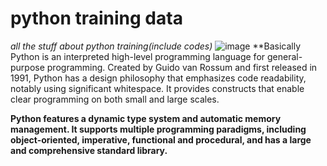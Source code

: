 # python training data
*all the stuff about python training(include codes)*
![image](https://www.technotification.com/wp-content/uploads/2017/05/Python-programming-compressed.jpg)
**Basically Python is an interpreted high-level programming language for general-purpose programming. Created by Guido van Rossum and first released in 1991, Python has a design philosophy that emphasizes code readability, notably using significant whitespace. It provides constructs that enable clear programming on both small and large scales.

**Python features a dynamic type system and automatic memory management. It supports multiple programming paradigms, including object-oriented, imperative, functional and procedural, and has a large and comprehensive standard library.**
